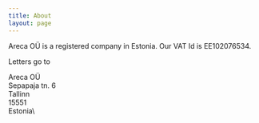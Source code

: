 ```yaml
---
title: About
layout: page
---
```


Areca OÜ is a registered company in Estonia. Our VAT Id is EE102076534.

Letters go to

Areca OÜ\
Sepapaja tn. 6\
Tallinn\
15551\
Estonia\




